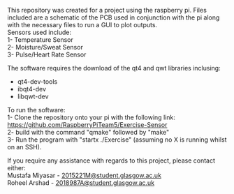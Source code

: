 This repository was created for a project using the raspberry pi. Files included are a schematic of the PCB used in conjunction with the pi along with the necessary files to run a GUI to plot outputs.  
Sensors used include:  
1- Temperature Sensor  
2- Moisture/Sweat Sensor  
3- Pulse/Heart Rate Sensor  

The software requires the download of the qt4 and qwt libraries inclusing:
   - qt4-dev-tools
   - ibqt4-dev
   - libqwt-dev


To run the software:  
1- Clone the repository onto your pi with the following link: https://github.com/RaspberryPiTeam5/Exercise-Sensor  
2- build with the command "qmake" followed by "make"  
3- Run the program with "startx ./Exercise" (assuming no X is running whilst on an SSH).  
    
If you require any assistance with regards to this project, please contact either:  
Mustafa Miyasar - 2015221M@student.glasgow.ac.uk  
Roheel Arshad - 2018987A@student.glasgow.ac.uk
